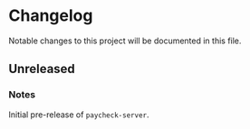 # Changelog

Notable changes to this project will be documented in this file.

## Unreleased

### Notes

Initial pre-release of `paycheck-server`.
